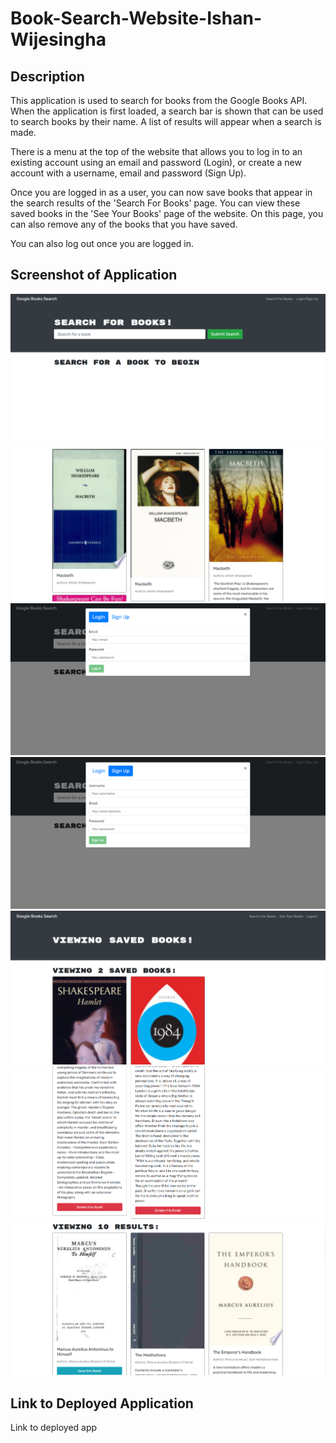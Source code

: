 # Book-Search-Website-Ishan-Wijesingha

## Description
This application is used to search for books from the Google Books API. When the application is first loaded, a search bar is shown that can be used to search books by their name. A list of results will appear when a search is made.

There is a menu at the top of the website that allows you to log in to an existing account using an email and password (Login), or create a new account with a username, email and password (Sign Up).

Once you are logged in as a user, you can now save books that appear in the search results of the 'Search For Books' page. You can view these saved books in the 'See Your Books' page of the website. On this page, you can also remove any of the books that you have saved. 

You can also log out once you are logged in.

## Screenshot of Application
![screenshot-1](./images/screenshot-1.png)
![screenshot-2](./images/screenshot-2.png)
![screenshot-3](./images/screenshot-3.png)
![screenshot-4](./images/screenshot-4.png)
![screenshot-5](./images/screenshot-5.png)
![screenshot-6](./images/screenshot-6.png)
![screenshot-7](./images/screenshot-7.png)

## Link to Deployed Application
Link to deployed app